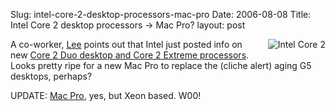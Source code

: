 Slug: intel-core-2-desktop-processors-mac-pro
Date: 2006-08-08
Title: Intel Core 2 desktop processors -> Mac Pro?
layout: post

<img alt="Intel Core 2" class="at-xid-6a010534988cd3970b0120a5b36750970c" id="image2358" src="http://steveivy.typepad.com/.a/6a010534988cd3970b0120a5b36750970c-pi" style="float:right; margin: 0 0 1em 1em" />

A co-worker, [Lee](http://www.fusion4design.com/wp) points out that Intel just posted info on new [Core 2 Duo desktop and Core 2 Extreme processors](http://www.intel.com/core2duo/index.htm?iid=HMPAGE+Feature_06ww30). Looks pretty ripe for a new Mac Pro to replace the (cliche alert) aging G5 desktops, perhaps?

UPDATE: [Mac Pro](http://www.apple.com/macpro/), yes, but Xeon based. W00!
